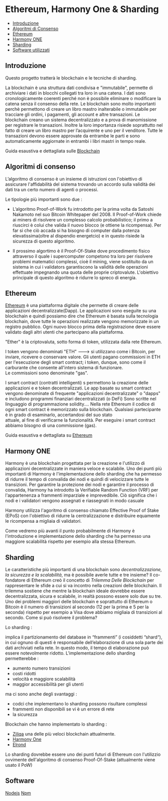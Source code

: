 # Ethereum, Harmony One & Sharding


* [Introduzione](#intro)
* [Algoritmi di Consenso](#algoritmi)
* [Ethereum](#ethereum)
* [Harmony ONE](#harmony)
* [Sharding](#sharding)
* [Software utilizzati](#software)

<a name="intro"></a>
##  Introduzione

Questo progetto tratterà le blockchain e le tecniche di sharding.

La blockchain è una struttura dati condivisa e "immutabile", permette di archiviare i dati in blocchi collegati tra loro in una catena. 
I dati sono cronologicamente coerenti perché non è possibile eliminare o modificare la catena senza il consenso della rete. 
Le blockchain sono molto importanti perchè permettono di creare un libro mastro inalterabile o immutabile per tracciare gli ordini, i pagamenti, gli account e altre transazioni.
Le blockchain creano un sistema decentralizzato e a prova di manomissione per registrare le transazioni.
Inoltre la loro importanza risiede soprattutto nel fatto di creare un libro mastro per l’acquirente e uno per il venditore. Tutte le transazioni devono essere approvate da entrambe le parti e sono automaticamente aggiornate in entrambi i libri mastri in tempo reale.

Guida esaustiva e dettagliata sulle [Blockchain](https://aws.amazon.com/it/what-is/blockchain/)

<a name="algoritmi"></a>
##  Algoritmi di consenso

L’algoritmo di consenso è un insieme di istruzioni con l'obiettivo di assicurare l'affidabilità del sistema trovando un accordo sulla validità dei dati tra un certo    numero di agenti o processi. 

Le tipologie più importanti sono due : 

- L’algoritmo Proof-of-Work fu introdotto per la prima volta da Satoshi Nakamoto nel suo Bitcoin Whitepaper del 2008. 
  Il Proof-of-Work chiede ai miners di risolvere un complesso calcolo probabilistico; il primo a riuscirci è colui che valida il nuovo blocco (e ottiene la               ricompensa). Per far si che ciò accada si ha bisogno di computer dalla potenza elevatissima(oltre al dispendio energetcio) e in questo risiede la sicurezza di questo   algoritmo.
  
- Il prossimo algortimo è il Proof-Of-Stake dove procedimento fisico attraverso il quale i supercomputer competono tra loro per risolvere problemi matematici             complessi, cioè il mining, viene sostituito da un sistema in cui i validators garantiscono la validità delle operazioni effettuate impegnando una quota delle           proprie criptovalute. L'obiettivo principale di questo algoritmo è ridurre lo spreco di energia.
  
  
  
<a name="ethereum"></a>
##  Ethereum

[Ethereum](https://ethereum.org/it/) è una piattaforma digitale che permette di creare delle applicazioni decentralizzate(Dapp).
Le applicazioni sono eseguite su una blockchain e quindi possiamo dire che Ethereum è basata sulla tecnologia blockchain, dove tutte le operazioni realizzate vengono memorizzate in un registro pubblico. Ogni nuovo blocco prima della registrazione deve essere validato dagli altri utenti che partecipano alla piattaforma.

"Ether" è la criptovaluta, sotto forma di token, utilizzata dalla rete Ethereum.

 I token vengono denominati "ETH" ---> si utilizzano come i Bitcoin, per inviare, ricevere o conservare valore.
 Gli utenti pagano commissioni in ETH per l'esecuzione degli smart contract; i token, dunque, sono come il carburante che consente all'intero sistema di funzionare.   
 Le commissioni sono denominate "gas".
 
 I smart contract (contratti intelligenti) s permettono la creazione delle applicazioni e e token decentralizzati.
 Le app basate su smart contract vengono denominate di frequente "applicazioni decentralizzate" o "dapps" e includono programmi finanziari decentralizzati (o DeFi)
 Sono scritte nel linguaggio di programmazione solidity....
 Nella rete Ethereum il codice di ogni smart contract è memorizzato sulla blockchain. Qualsiasi partecipante è in grado di esaminarlo, accertandosi del suo stato   
 attuale, al fine di verificarne la funzionalità. Per eseguire i smart contract abbiamo bisogno di una commissione (gas).
 
 
 
 Guida esaustiva e dettagliata su [Ethereum](https://ethereum.org/it/what-is-ethereum/)
 

<a name="harmony"></a>
##  Harmony ONE

Harmony è una blockchain progettata per la creazione e l'utilizzo di applicazioni decentralizzate in maniera veloce e scalabile.
Uno dei punti più importanti di Harmony è l'implementazione dello sharding che ha permesso di ridurre il tempo di convalida dei nodi e quindi di velocizzare tutte le transizioni.
Per garantire la protezione dei nodi e garantire il processo di convalida, Harmony ha introdotto la Verifiable Random Function (VRF) per l'appartenenza a frammenti imparziale e imprevedibile. Ciò significa che i nodi e i validatori vengono assegnati e riassegnati in modo casuale

Harmony utilizza l'agoritmo di consenso chiamato Effective Proof of Stake (EPoS) con l'obiettivo di ridurre la centralizzazione e distribuire equamente le ricompensa a migliaia di validatori.

Come vedremo più avanti il punto probabilmente di Harmony è l'introduzione e implementazione dello sharding che ha permesso una maggiore scalabilità rispetto per esempio alla stessa Ethereum.



<a name="sharding"></a>
##  Sharding

Le caratteristiche più importanti di una blockchain sono *decentralizzazione, la sicurezza e la scalabilità*, ma è possibile averle tutte e tre insieme?
Il co-fondatore di Ethereum creò il concetto di *Trilemma Delle Blockchain* per rappresentare le sfide a cui si va incontro nella creazioni delle blockchain.
Il trilemma sostiene che mentre la blockchain ideale dovrebbe essere decentralizzata, sicura e scalabile, in realtà possono essere solo due su tre.
Uno dei problemi maggiori delle blockchain e soprattutto di Ethereum o Bitcoin è il numero di transizioni al secondo (12 per la prima e 5 per la seconda) rispetto per esempio a Visa dove abbiamo migliaia di transizioni al secondo. 
Come si può risolvere il problema?

Lo sharding :

implica il partizionamento del database in “frammenti” (i cosiddetti “shard“), in cui ognuno di questi è responsabile dell’elaborazione di una sola parte dei dati      archiviati nella rete. In questo modo, il tempo di elaborazione può essere notevolmente ridotto.
L'implementazione dello sharding permetterebbe : 
 - aumento numero transizioni
 - costi ridotti
 - velocità e maggiore scalabilità
 - maggior accessibilità per gli utenti

ma ci sono anche degli svantaggi : 
 - codci che implementano lo sharding possono risultare complessi
 - frammenti non disponibili se vi è un errore di rete
 - la sicurezza

Blockchain che hanno implementato lo sharding : 

 - [Ziliqa](https://www.zilliqa.com/) una delle più veloci blockchain attualmente.
 - [Harmony One](https://elrond.com/)
 - [Elrond](https://www.harmony.one/)

Lo sharding dovrebbe essere uno dei punti futuri di Ethereum con l'utilizzio ovvimente dell'algoritmo di consenso Proof-Of-Stake (attualmente viene usato il PoW)

<a name="software"></a>
##  Software 

[Nodejs](https://nodejs.org/it/)
[Npm](https://www.npmjs.com/)


